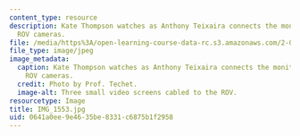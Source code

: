 ```yaml
---
content_type: resource
description: Kate Thompson watches as Anthony Teixaira connects the monitors to the
  ROV cameras.
file: /media/https%3A/open-learning-course-data-rc.s3.amazonaws.com/2-011-introduction-to-ocean-science-and-engineering-spring-2006/0641a0ee9e4635be8331c6875b1f2958_IMG_1553.jpg
file_type: image/jpeg
image_metadata:
  caption: Kate Thompson watches as Anthony Teixaira connects the monitors to the
    ROV cameras.
  credit: Photo by Prof. Techet.
  image-alt: Three small video screens cabled to the ROV.
resourcetype: Image
title: IMG_1553.jpg
uid: 0641a0ee-9e46-35be-8331-c6875b1f2958
---
```


